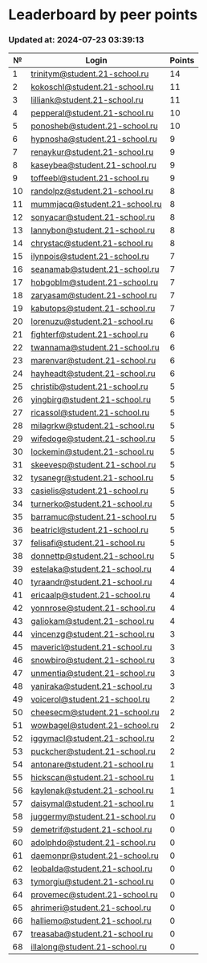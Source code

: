 # Leaderboard by peer points

### Updated at: 2024-07-23 03:39:13

| № | Login | Points |
|---|-------|--------|
|1|trinitym@student.21-school.ru|14|
|2|kokoschl@student.21-school.ru|11|
|3|lilliank@student.21-school.ru|11|
|4|pepperal@student.21-school.ru|10|
|5|ponosheb@student.21-school.ru|10|
|6|hypnosha@student.21-school.ru|9|
|7|renaykur@student.21-school.ru|9|
|8|kaseybea@student.21-school.ru|9|
|9|toffeebl@student.21-school.ru|9|
|10|randolpz@student.21-school.ru|8|
|11|mummjacq@student.21-school.ru|8|
|12|sonyacar@student.21-school.ru|8|
|13|lannybon@student.21-school.ru|8|
|14|chrystac@student.21-school.ru|8|
|15|ilynpois@student.21-school.ru|7|
|16|seanamab@student.21-school.ru|7|
|17|hobgoblm@student.21-school.ru|7|
|18|zaryasam@student.21-school.ru|7|
|19|kabutops@student.21-school.ru|7|
|20|lorenuzu@student.21-school.ru|6|
|21|fighterf@student.21-school.ru|6|
|22|twannama@student.21-school.ru|6|
|23|marenvar@student.21-school.ru|6|
|24|hayheadt@student.21-school.ru|6|
|25|christib@student.21-school.ru|5|
|26|yingbirg@student.21-school.ru|5|
|27|ricassol@student.21-school.ru|5|
|28|milagrkw@student.21-school.ru|5|
|29|wifedoge@student.21-school.ru|5|
|30|lockemin@student.21-school.ru|5|
|31|skeevesp@student.21-school.ru|5|
|32|tysanegr@student.21-school.ru|5|
|33|casielis@student.21-school.ru|5|
|34|turnerko@student.21-school.ru|5|
|35|barramuc@student.21-school.ru|5|
|36|beatricl@student.21-school.ru|5|
|37|felisafi@student.21-school.ru|5|
|38|donnettp@student.21-school.ru|5|
|39|estelaka@student.21-school.ru|4|
|40|tyraandr@student.21-school.ru|4|
|41|ericaalp@student.21-school.ru|4|
|42|yonnrose@student.21-school.ru|4|
|43|galiokam@student.21-school.ru|4|
|44|vincenzg@student.21-school.ru|3|
|45|mavericl@student.21-school.ru|3|
|46|snowbiro@student.21-school.ru|3|
|47|unmentia@student.21-school.ru|3|
|48|yaniraka@student.21-school.ru|3|
|49|voicerol@student.21-school.ru|2|
|50|cheesecm@student.21-school.ru|2|
|51|wowbagel@student.21-school.ru|2|
|52|iggymacl@student.21-school.ru|2|
|53|puckcher@student.21-school.ru|2|
|54|antonare@student.21-school.ru|1|
|55|hickscan@student.21-school.ru|1|
|56|kaylenak@student.21-school.ru|1|
|57|daisymal@student.21-school.ru|1|
|58|juggermy@student.21-school.ru|0|
|59|demetrif@student.21-school.ru|0|
|60|adolphdo@student.21-school.ru|0|
|61|daemonpr@student.21-school.ru|0|
|62|leobalda@student.21-school.ru|0|
|63|tymorgiu@student.21-school.ru|0|
|64|provemec@student.21-school.ru|0|
|65|ahrimeri@student.21-school.ru|0|
|66|halliemo@student.21-school.ru|0|
|67|treasaba@student.21-school.ru|0|
|68|illalong@student.21-school.ru|0|
